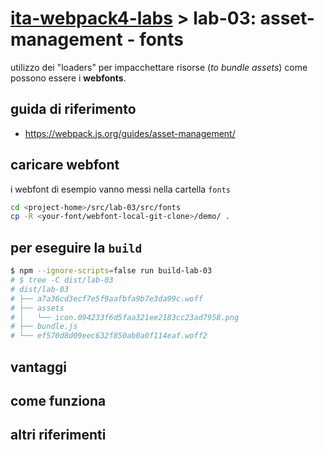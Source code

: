 # [ita-webpack4-labs](https://github.com/rondinif/ita-webpack4-labs) > **lab-03**: asset-management - fonts
utilizzo dei "loaders" per impacchettare risorse (*to bundle assets*) come possono essere i **webfonts**.
## guida di riferimento
- https://webpack.js.org/guides/asset-management/

## caricare webfont
i webfont di esempio <!-- possono essere caricati ad esempio da https://github.com/itgalaxy/webfont/tree/master/demo e --> vanno messi nella cartella `fonts`
``` bash
cd <project-home>/src/lab-03/src/fonts
cp -R <your-font/webfont-local-git-clone>/demo/ .
```
<!-- TODO: descrivere ed integrare con @rondinif/phytojs-webfonts -->

## per eseguire la `build`
``` bash
$ npm --ignore-scripts=false run build-lab-03
# $ tree -C dist/lab-03
# dist/lab-03
# ├── a7a36cd3ecf7e5f9aafbfa9b7e3da99c.woff
# ├── assets
# │   └── icon.094233f6d5faa321ee2183cc23ad7958.png
# ├── bundle.js
# └── ef570d8d09eec632f850ab0a0f114eaf.woff2
```

<!-- 
TODO commentare cosa è stato fatto nel:
### `webpack.config.js`
-->

## vantaggi
## come funziona
## altri riferimenti 
